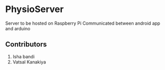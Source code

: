 # PhysioServer
Server to be hosted on Raspberry Pi
Communicated between android app and arduino

## Contributors
1. Isha bandi
2. Vatsal Kanakiya


